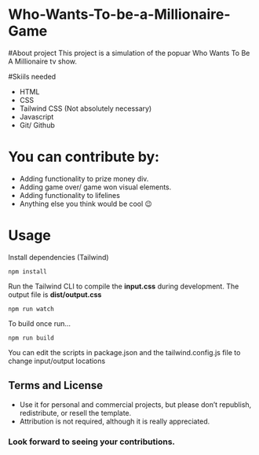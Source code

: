 # Who-Wants-To-be-a-Millionaire-Game

#About project
This project is a simulation of the popuar Who Wants To Be A Millionaire tv show. 

#Skiils needed
* HTML
* CSS
* Tailwind CSS (Not absolutely necessary)
* Javascript
* Git/ Github

# You can contribute by:
* Adding functionality to prize money div.
* Adding game over/ game won visual elements.
* Adding functionality to lifelines
* Anything else you think would be cool :wink:

# Usage

Install dependencies (Tailwind)

```
npm install
```

Run the Tailwind CLI to compile the **input.css** during development. The output file is **dist/output.css**

```
npm run watch
```

To build once run...

```
npm run build
```

You can edit the scripts in package.json and the tailwind.config.js file to change input/output locations


## Terms and License

- Use it for personal and commercial projects, but please don’t republish, redistribute, or resell the template.
- Attribution is not required, although it is really appreciated.

### Look forward to seeing your contributions.

